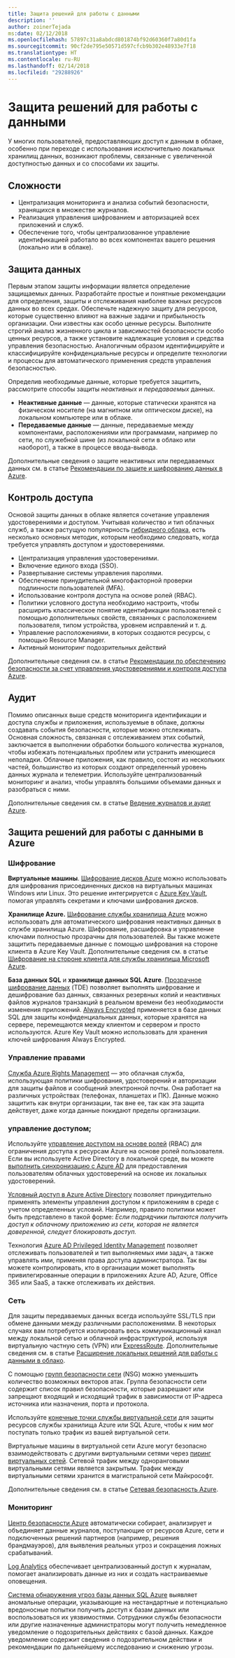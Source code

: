 ```yaml
---
title: Защита решений для работы с данными
description: ''
author: zoinerTejada
ms:date: 02/12/2018
ms.openlocfilehash: 57897c31a8abdcd801874bf92d60360f7a80d1fa
ms.sourcegitcommit: 90cf2de795e50571d597cfcb9b302e48933e7f18
ms.translationtype: HT
ms.contentlocale: ru-RU
ms.lasthandoff: 02/14/2018
ms.locfileid: "29288926"
---
```

# <a name="securing-data-solutions"></a>Защита решений для работы с данными

У многих пользователей, предоставляющих доступ к данным в облаке, особенно при переходе с использования исключительно локальных хранилищ данных, возникают проблемы, связанные с увеличенной доступностью данных и со способами их защиты.

## <a name="challenges"></a>Сложности

* Централизация мониторинга и анализа событий безопасности, хранящихся в множестве журналов.
* Реализация управления шифрованием и авторизацией всех приложений и служб.
* Обеспечение того, чтобы централизованное управление идентификацией работало во всех компонентах вашего решения (локально или в облаке).

## <a name="data-protection"></a>Защита данных

Первым этапом защиты информации является определение защищаемых данных. Разработайте простые и понятные рекомендации для определения, защиты и отслеживания наиболее важных ресурсов данных во всех средах. Обеспечьте надежную защиту для ресурсов, которые существенно влияют на важные задачи и прибыльность организации. Они известны как особо ценные ресурсы. Выполните строгий анализ жизненного цикла и зависимостей безопасности особо ценных ресурсов, а также установите надлежащие условия и средства управления безопасностью. Аналогичным образом идентифицируйте и классифицируйте конфиденциальные ресурсы и определите технологии и процессы для автоматического применения средств управления безопасностью.

Определив необходимые данные, которые требуется защитить, рассмотрите способы защиты *неактивных* и *передаваемых* данных.

* **Неактивные данные** — данные, которые статически хранятся на физическом носителе (на магнитном или оптическом диске), на локальном компьютере или в облаке.
* **Передаваемые данные** — данные, передаваемые между компонентами, расположениями или программами, например по сети, по служебной шине (из локальной сети в облако или наоборот), а также в процессе ввода-вывода.

Дополнительные сведения о защите неактивных или передаваемых данных см. в статье [Рекомендации по защите и шифрованию данных в Azure](/azure/security/azure-security-data-encryption-best-practices).

## <a name="access-control"></a>Контроль доступа

Основой защиты данных в облаке является сочетание управления удостоверениями и доступом. Учитывая количество и тип облачных служб, а также растущую популярность [гибридного облака](../scenarios/hybrid-on-premises-and-cloud.md), есть несколько основных методик, которым необходимо следовать, когда требуется управлять доступом и удостоверениями.

* Централизация управления удостоверениями.
* Включение единого входа (SSO).
* Развертывание системы управления паролями.
* Обеспечение принудительной многофакторной проверки подлинности пользователей (MFA).
* Использование контроля доступа на основе ролей (RBAC).
* Политики условного доступа необходимо настроить, чтобы расширить классическое понятие идентификации пользователей с помощью дополнительных свойств, связанных с расположением пользователя, типом устройства, уровнем исправлений и т. д.
* Управление расположениями, в которых создаются ресурсы, с помощью Resource Manager.
* Активный мониторинг подозрительных действий

Дополнительные сведения см. в статье [Рекомендации по обеспечению безопасности за счет управления удостоверениями и контроля доступа Azure](/azure/security/azure-security-identity-management-best-practices).

## <a name="auditing"></a>Аудит

Помимо описанных выше средств мониторинга идентификации и доступа службы и приложения, используемые в облаке, должны создавать события безопасности, которые можно отслеживать. Основная сложность, связанная с отслеживанием этих событий, заключается в выполнении обработки большого количества журналов, чтобы избежать потенциальных проблем или устранить имеющиеся неполадки. Облачные приложения, как правило, состоят из нескольких частей, большинство из которых создают определенный уровень данных журнала и телеметрии. Используйте централизованный мониторинг и анализ, чтобы управлять большими объемами данных и разобраться с ними.

Дополнительные сведения см. в статье [Ведение журналов и аудит Azure](/azure/security/azure-log-audit).



## <a name="securing-data-solutions-in-azure"></a>Защита решений для работы с данными в Azure

### <a name="encryption"></a>Шифрование

**Виртуальные машины**. [Шифрование дисков Azure](/azure/security/azure-security-disk-encryption) можно использовать для шифрования присоединенных дисков на виртуальных машинах Windows или Linux. Это решение интегрируется с [Azure Key Vault](/azure/key-vault/), помогая управлять секретами и ключами шифрования дисков. 

**Хранилище Azure.** [Шифрование службы хранилища Azure](/azure/storage/common/storage-service-encryption) можно использовать для автоматического шифрования неактивных данных в службе хранилища Azure. Шифрование, расшифровка и управление ключами полностью прозрачны для пользователей. Вы также можете защитить передаваемые данные с помощью шифрования на стороне клиента в Azure Key Vault. Дополнительные сведения см. в статье [Шифрование на стороне клиента для службы хранилища Microsoft Azure](/azure/storage/common/storage-client-side-encryption).

**База данных SQL** и **хранилище данных SQL Azure**. [Прозрачное шифрование данных](/sql/relational-databases/security/encryption/transparent-data-encryption-azure-sql) (TDE) позволяет выполнять шифрование и дешифрование баз данных, связанных резервных копий и неактивных файлов журналов транзакций в реальном времени без необходимости изменения приложений. [Always Encrypted](/azure/sql-database/sql-database-always-encrypted-azure-key-vault) применяется в базе данных SQL для защиты конфиденциальных данных, которые хранятся на сервере, перемещаются между клиентом и сервером и просто используются. Azure Key Vault можно использовать для хранения ключей шифрования Always Encrypted. 

### <a name="rights-management"></a>Управление правами

[Служба Azure Rights Management](/information-protection/understand-explore/what-is-azure-rms) — это облачная служба, использующая политики шифрования, удостоверений и авторизации для защиты файлов и сообщений электронной почты. Она работает на различных устройствах (телефонах, планшетах и ПК). Данные можно защитить как внутри организации, так вне ее, так как эта защита действует, даже когда данные покидают пределы организации.

### <a name="access-control"></a>управление доступом;

Используйте [управление доступом на основе ролей](/azure/active-directory/role-based-access-control-what-is) (RBAC) для ограничения доступа к ресурсам Azure на основе ролей пользователя. Если вы используете Active Directory в локальной среде, вы можете [выполнить синхронизацию с Azure AD](/azure/active-directory/active-directory-hybrid-identity-design-considerations-directory-sync-requirements) для предоставления пользователям облачных удостоверений на основе их локальных удостоверений.

[Условный доступ в Azure Active Directory](/azure/active-directory/active-directory-conditional-access-azure-portal) позволяет принудительно применять элементы управления доступом к приложениям в среде с учетом определенных условий. Например, правило политики может быть представлено в такой форме: _Если подрядчики пытаются получить доступ к облачному приложению из сети, которая не является доверенной, следует блокировать доступ._ 

Технология [Azure AD Privileged Identity Management](/azure/active-directory/active-directory-privileged-identity-management-configure) позволяет отслеживать пользователей и тип выполняемых ими задач, а также управлять ими, применяя права доступа администратора. Так вы можете контролировать, кто в организации может выполнять привилегированные операции в приложениях Azure AD, Azure, Office 365 или SaaS, а также отслеживать их действия.

### <a name="network"></a>Сеть

Для защиты передаваемых данных всегда используйте SSL/TLS при обмене данными между различными расположениями. В некоторых случаях вам потребуется изолировать весь коммуникационный канал между локальной сетью и облачной инфраструктурой, используя виртуальную частную сеть (VPN) или [ExpressRoute](/azure/expressroute/). Дополнительные сведения см. в статье [Расширение локальных решений для работы с данными в облако](../scenarios/hybrid-on-premises-and-cloud.md).

С помощью [групп безопасности сети](/azure/virtual-network/virtual-networks-nsg) (NSG) можно уменьшить количество возможных векторов атак. Группа безопасности сети содержит список правил безопасности, которые разрешают или запрещают входящий и исходящий трафик в зависимости от IP-адреса источника или назначения, порта и протокола. 

Используйте [конечные точки службы виртуальной сети](/azure/virtual-network/virtual-network-service-endpoints-overview) для защиты ресурсов службы хранилища Azure или SQL Azure, чтобы к ним мог поступать только трафик из вашей виртуальной сети.

Виртуальные машины в виртуальной сети Azure могут безопасно взаимодействовать с другими виртуальными сетями через [пиринг виртуальных сетей](/azure/virtual-network/virtual-network-peering-overview). Сетевой трафик между одноранговыми виртуальными сетями является закрытым. Трафик между виртуальными сетями хранится в магистральной сети Майкрософт.

Дополнительные сведения см. в статье [Сетевая безопасность Azure](/azure/security/azure-network-security).

### <a name="monitoring"></a>Мониторинг

[Центр безопасности Azure](/azure/security-center/security-center-intro) автоматически собирает, анализирует и объединяет данные журналов, поступающие от ресурсов Azure, сети и подключенных решений партнеров (например, решения брандмауэров), для выявления реальных угроз и сокращения ложных срабатываний. 

[Log Analytics](/azure/log-analytics/log-analytics-overview) обеспечивает централизованный доступ к журналам, помогает анализировать данные из них и создать настраиваемые оповещения.

[Система обнаружения угроз базы данных SQL Azure](/azure/sql-database/sql-database-threat-detection) выявляет аномальные операции, указывающие на нестандартные и потенциально вредоносные попытки получить доступ к базам данных или воспользоваться их уязвимостями. Сотрудники службы безопасности или другие назначенные администраторы могут получить немедленное уведомление о подозрительных действиях с базой данных. Каждое уведомление содержит сведения о подозрительном действии и рекомендации по дальнейшему исследованию и снижению угрозы.


